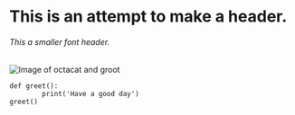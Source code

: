 # This is an attempt to make a header.
###### This a smaller font header.
![Image of octacat and groot](https://images.unsplash.com/photo-1647166545674-ce28ce93bdca?ixlib=rb-4.0.3&ixid=MnwxMjA3fDB8MHxwaG90by1wYWdlfHx8fGVufDB8fHx8&auto=format&fit=crop&w=870&q=80)

```
def greet():
        print('Have a good day')
greet()
```
